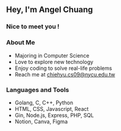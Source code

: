 ## Hey, I'm Angel Chuang

### Nice to meet you !

### About Me
- Majoring in Computer Science
- Love to explore new technology
- Enjoy coding to solve real-life problems
- Reach me at <a href="mailto:chiehyu.cs09@nycu.edu.tw" style="color: #AF8F90;">chiehyu.cs09@nycu.edu.tw</a>

### Languages and Tools
- Golang, C, C++, Python
- HTML, CSS, Javascript, React
- Gin, Node.js, Express, PHP, SQL
- Notion, Canva, Figma







